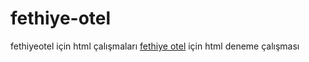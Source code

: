 # fethiye-otel
fethiyeotel için html çalışmaları
<a href="https://fethiyeotel.net">fethiye otel</a> için html deneme çalışması
